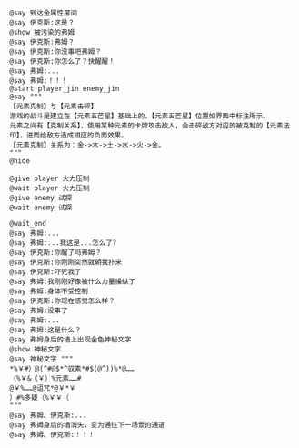 ﻿```text
@say 到达金属性房间
@say 伊克斯:这是？
@show 被污染的弗姆
@say 伊克斯:弗姆？
@say 伊克斯:你没事吧弗姆？
@say 伊克斯:你怎么了？快醒醒！
@say 弗姆:...
@say 弗姆:！！！
@start player_jin enemy_jin
@say """
【元素克制】与【元素击碎】
游戏的战斗是建立在【元素五芒星】基础上的，【元素五芒星】位置如界面中标注所示。
元素之间有【克制关系】，使用某种元素的卡牌攻击敌人，会击碎敌方对应的被克制的【元素法印】，进而给敌方造成相应的负面效果。
【元素克制】关系为：金->木->土->水->火->金。
"""
@hide

@give player 火力压制
@wait player 火力压制
@give enemy 试探
@wait enemy 试探

@wait_end
@say 弗姆:...
@say 弗姆:...我这是...怎么了?
@say 伊克斯:你醒了吗弗姆？
@say 伊克斯:你刚刚突然就朝我扑来
@say 伊克斯:吓死我了
@say 弗姆:我刚刚好像被什么力量操纵了
@say 弗姆:身体不受控制
@say 伊克斯:你现在感觉怎么样？
@say 弗姆:没事了
@say 弗姆:...
@say 弗姆:这是什么？
@say 弗姆身后的墙上出现金色神秘文字
@show 神秘文字
@say 神秘文字 """
*%￥#）@(^#@$*^驭素*#$(@^))%*@……
（%￥&（￥）%元素……#
@￥%……@诅咒*@￥*￥
）#%多疑（%￥￥（
"""
@say 弗姆、伊克斯:...
@say 弗姆身后的墙消失，变为通往下一场景的通道
@say 弗姆、伊克斯:！！！
```